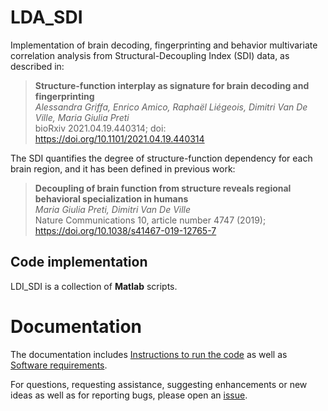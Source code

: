 # LDA_SDI

Implementation of brain decoding, fingerprinting and behavior multivariate correlation analysis from Structural-Decoupling Index (SDI) data, as described in:

> **Structure-function interplay as signature for brain decoding and fingerprinting**  
> *Alessandra Griffa, Enrico Amico, Raphaël Liégeois, Dimitri Van De Ville, Maria Giulia Preti*  
> bioRxiv 2021.04.19.440314; doi: https://doi.org/10.1101/2021.04.19.440314


The SDI quantifies the degree of structure-function dependency for each brain region, and it has been defined in previous work:

> **Decoupling of brain function from structure reveals regional behavioral specialization in humans**  
> *Maria Giulia Preti, Dimitri Van De Ville*  
> Nature Communications 10, article number 4747 (2019); https://doi.org/10.1038/s41467-019-12765-7

## Code implementation

LDI_SDI is a collection of **Matlab** scripts.


# Documentation

The documentation includes [Instructions to run the code](https://github.com/agriffa/LDA_SDI/blob/main/Instructions.txt) as well as [Software requirements](https://github.com/daducci/AMICO/wiki/Home).

For questions, requesting assistance, suggesting enhancements or new ideas as well as for reporting bugs, please open an [issue](https://github.com/agriffa/LDA_SDI/issues).
